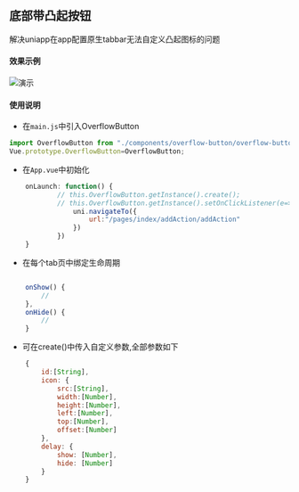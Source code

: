 
## 底部带凸起按钮

解决uniapp在app配置原生tabbar无法自定义凸起图标的问题
	
#### 效果示例
 ![演示](http://cos.jzworks.cn/ucruj-rewii.gif)

#### 使用说明

- 在`main.js`中引入OverflowButton
```javascript
import OverflowButton from "./components/overflow-button/overflow-button.js"
Vue.prototype.OverflowButton=OverflowButton;
```
- 在`App.vue`中初始化
```javascript
	onLaunch: function() {
			// this.OverflowButton.getInstance().create();
			// this.OverflowButton.getInstance().setOnClickListener(e=>{
				uni.navigateTo({
					url:"/pages/index/addAction/addAction"
				})
			})
	}
```

- 在每个tab页中绑定生命周期
```javascript

	onShow() {
		//  
	},
	onHide() {
		//  
	}	
```

- 可在create()中传入自定义参数,全部参数如下
```javascript
	{
		id:[String], 
		icon: {
			src:[String],
			width:[Number],
			height:[Number],
			left:[Number],
			top:[Number],
			offset:[Number]
		},
		delay: {
			show: [Number],
			hide: [Number]
		}
	}
```

